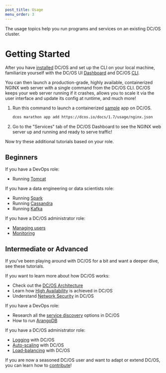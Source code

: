 ```yaml
---
post_title: Usage
menu_order: 3
---
```


The usage topics help you run programs and services on an existing DC/OS cluster.

# Getting Started
After you have [installed](/docs/1.7/administration/installing/) DC/OS and set up the CLI on your local machine, familiarize yourself with the DC/OS UI [Dashboard](/docs/1.7/usage/webinterface/) and DC/OS [CLI](/docs/1.7/usage/cli/).

You can then launch a production-grade, highly available, containerized NGINX web server with a single command from the DC/OS CLI. DC/OS keeps your web server running if it crashes, allows you to scale it via the user interface and update its config at runtime, and much more!

1.  Run this command to launch a containerized [sample](/docs/1.7/usage/nginx.json) app on DC/OS.

    ```bash
    dcos marathon app add https://dcos.io/docs/1.7/usage/nginx.json
    ```

1.  Go to the "Services" tab of the DC/OS Dashboard to see the NGINX web server up and running and ready to serve traffic!

Now try these additional tutorials based on your role.

## Beginners

If you have a DevOps role:

- Running [Tomcat](/docs/1.7/usage/tutorials/tomcat/)

If you have a data engineering or data scientists role:

- Running [Spark](/docs/1.7/usage/tutorials/spark/)
- Running [Cassandra](/docs/1.7/usage/tutorials/cassandra/)
- Running [Kafka](/docs/1.7/usage/tutorials/kafka/)

If you have a DC/OS administrator role:

- [Managing users](/docs/1.7/administration/user-management/)
- [Monitoring](/docs/1.7/administration/monitoring/)


## Intermediate or Advanced

If you've been playing around with DC/OS for a bit and want a deeper dive, see these tutorials.

If you want to learn more about how DC/OS works:

- Check out the [DC/OS Architecture](/docs/1.7/overview/architecture/)
- Learn how [High Availability](/docs/1.7/overview/high-availability/) is achieved in DC/OS
- Understand [Network Security](/docs/1.7/administration/securing-your-cluster/) in DC/OS

If you have a DevOps role:

- Research all the [service discovery](/docs/1.7/usage/service-discovery/) options in DC/OS
- How to run [ArangoDB](/docs/1.7/usage/tutorials/arangodb/)

If you have a DC/OS administrator role:

- [Logging](/docs/1.7/administration/logging/) with DC/OS
- [Auto-scaling](/docs/1.7/usage/tutorials/autoscaling/) with DC/OS
- [Load-balancing](/docs/1.7/usage/service-discovery/marathon-lb/) with DC/OS

If you are now a seasoned DC/OS user and want to adapt or extend DC/OS, you can learn how to [contribute](/contribute)!
